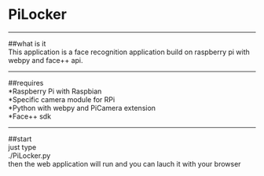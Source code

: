 # PiLocker
---
##what is it  
This application is a face recognition application build on raspberry pi with webpy and face++ api.

---

##requires  
*Raspberry Pi with Raspbian  
*Specific camera module for RPi  
*Python with webpy and PiCamera extension  
*Face++ sdk  

---

##start  
just type   
	./PiLocker.py  
then the web application will run and you can lauch it with your browser




